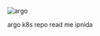 ![argo](https://github.com/user-attachments/assets/051fb716-388d-40ff-87c2-78f6553fb0e6)

argo k8s repo read me ipnida
